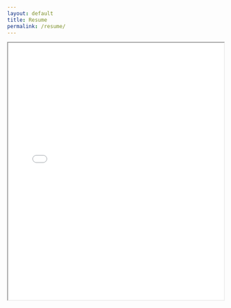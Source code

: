 ```yaml
---
layout: default
title: Resume
permalink: /resume/
---
```

<iframe src="{{site.url}}{{site.baseurl}}/assets/Resume.pdf" style="height:600px;width:100%;"></iframe>

